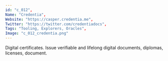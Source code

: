```yaml
--- 
id: "c_012", 
Name: "Credentia", 
Website: "https://casper.credentia.me", 
Twitter: "https://twitter.com/credentiadocs", 
Tags: "Tooling, Explorers, Oracles", 
Image: "c_012_credentia.png" 
--- 
```

<!--lang:en--> 
Digital certificates. Issue verifiable and lifelong digital documents, diplomas, licenses, document.
<!--lang:es--] 
Certificados digitales. Emitir documentos digitales comprobables y vitalicios, diplomas, licencias, documento.
<!--lang:de--] 
Digitale Zertifikate. Stellen Sie überprüfbare und lebenslange digitale Dokumente, Diplome, Lizenzen, Dokumente aus.
<!--lang:fr--] 
Certificats numériques. Délivrez des documents numériques vérifiables et permanents, des diplômes, des licences, des documents.
<!--lang:pl--] 
Certyfikaty cyfrowe. Wydawaj weryfikowalne i dożywotnie cyfrowe dokumenty, dyplomy, licencje, dokumenty.
<!--lang:uk--] 
Цифрові сертифікати. Видача перевірених та безстрокових цифрових документів, дипломів, ліцензій, документів.
[!--lang:*--> 
